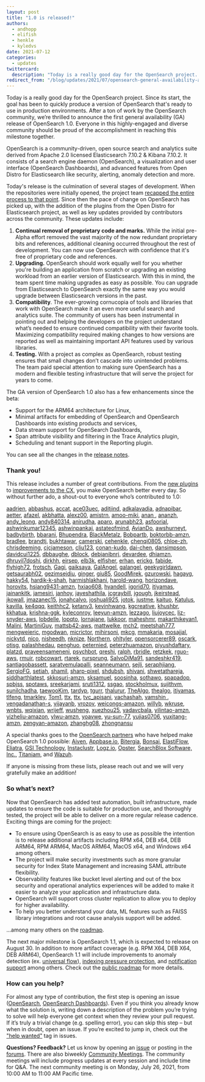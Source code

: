 ```yaml
---
layout: post
title: "1.0 is released!"
authors: 
  - andhopp
  - elifish
  - henkle
  - kyledvs
date: 2021-07-12
categories:
  - updates
twittercard:
  description: "Today is a really good day for the OpenSearch project. Since its start, the goal has been to quickly produce a version of OpenSearch that's ready to use in production environments. After a ton of work by the OpenSearch community, we’re thrilled to announce the first general availability (GA) release of OpenSearch 1.0. Everyone in this highly-engaged and diverse community should be proud of the accomplishment in reaching this milestone together."
redirect_from: "/blog/updates/2021/07/opensearch-general-availability-announcement/"
---
```


Today is a really good day for the OpenSearch project. Since its start, the goal has been to quickly produce a version of OpenSearch that's ready to use in production environments. After a ton of work by the OpenSearch community, we’re thrilled to announce the first general availability (GA) release of OpenSearch 1.0. Everyone in this highly-engaged and diverse community should be proud of the accomplishment in reaching this milestone together.

OpenSearch is a community-driven, open source search and analytics suite derived from Apache 2.0 licensed Elasticsearch 7.10.2 & Kibana 7.10.2. It consists of a search engine daemon (OpenSearch), a visualization and user interface (OpenSearch Dashboards), and advanced features from Open Distro for Elasticsearch like security, alerting, anomaly detection and more.

Today's release is the culmination of several stages of development. When the repositories were initially opened, the project team [recapped the entire process to that point](https://discuss.opendistrocommunity.dev/t/preparing-opensearch-and-opensearch-dashboards-for-release/5567). Since then the pace of change on OpenSearch has picked up, with the addition of the plugins from the Open Distro for Elasticsearch project, as well as key updates provided by contributors across the community. These updates include:

1. **Continual removal of proprietary code and marks.** While the initial pre-Alpha effort removed the vast majority of the now redundant proprietary bits and references, additional cleaning occurred throughout the rest of development. You can now use OpenSearch with confidence that it's free of proprietary code and references.
2. **Upgrading.** OpenSearch should work equally well for you whether you're building an application from scratch or upgrading an existing workload from an earlier version of Elasticsearch. With this in mind, the team spent time making upgrades as easy as possible. You can upgrade from Elasticsearch to OpenSearch exactly the same way you would upgrade between Elasticsearch versions in the past.
3. **Compatibility**. The ever-growing cornucopia of tools and libraries that work with OpenSearch make it an even more useful search and analytics suite. The community of users has been instrumental in pointing out and helping the developers on the project understand what’s needed to ensure continued compatibility with their favorite tools. Maximizing compatibility required making changes to how versions are reported as well as maintaining important API features used by various libraries.
4. **Testing.** With a project as complex as OpenSearch, robust testing ensures that small changes don’t cascade into unintended problems. The team paid special attention to making sure OpenSearch has a modern and flexible testing infrastructure that will serve the project for years to come. 

The GA version of OpenSearch 1.0 also has a few enhancements since the beta:

* Support for the ARM64 architecture for Linux,
* Minimal artifacts for embedding of OpenSearch and OpenSearch Dashboards into existing products and services,
* Data stream support for OpenSearch Dashboards,
* Span attribute visibility and filtering in the Trace Analytics plugin,
* Scheduling and tenant support in the Reporting plugin.

You can see all the changes in the [release notes](https://github.com/opensearch-project/opensearch-build/blob/main/release-notes/opensearch-release-notes-1.0.0.md).

### **Thank you!**

This release includes a number of great contributions. From the [new plugins](https://opensearch.org/blog/technical-posts/2021/06/my-first-steps-in-opensearch-plugins/) to [improvements to the CX](https://github.com/opensearch-project/OpenSearch-Dashboards/pull/352), you make OpenSearch better every day. So without further ado, a shout-out to everyone who’s contributed to 1.0:  

[aadrien](https://discuss.opendistrocommunity.dev/u/aadrien), [abbashus](https://github.com/abbashus), [accat](https://discuss.opendistrocommunity.dev/u/accat), [ace03uec](https://github.com/ace03uec), [aditjind](https://github.com/aditjind), [adkalavadia](https://discuss.opendistrocommunity.dev/u/adkalavadia), [adnapibar](https://github.com/adnapibar), [aetter](https://github.com/aetter), [afazel](https://github.com/afazel), [akbhatta](https://github.com/akbhatta), [alexz00](https://discuss.opendistrocommunity.dev/u/alexz00), [amistrn](https://github.com/amistrn), [amoo-miki](https://github.com/amoo-miki), [anan ](https://github.com/anan ), [ananzh](https://github.com/ananzh), [andy_leong](https://discuss.opendistrocommunity.dev/u/andy_leong), [andy840314](https://github.com/andy840314), [anirudha](https://github.com/anirudha), [aparo](https://discuss.opendistrocommunity.dev/u/aparo), [arunabh23](https://github.com/arunabh23), [asfoorial](https://discuss.opendistrocommunity.dev/u/asfoorial), [ashwinkumar12345](https://github.com/ashwinkumar12345), [ashwinpankaj](https://github.com/ashwinpankaj), [astateofmind](https://discuss.opendistrocommunity.dev/u/astateofmind), [AvianDo](https://discuss.opendistrocommunity.dev/u/AvianDo), [awshurneyt](https://github.com/awshurneyt), [badbybirth](https://github.com/badbybirth), [bbarani](https://github.com/bbarani), [Bhupendra](https://discuss.opendistrocommunity.dev/u/Bhupendra), [BlackMetalz](https://discuss.opendistrocommunity.dev/u/BlackMetalz), [Bobpartb](https://discuss.opendistrocommunity.dev/u/Bobpartb), [boktorbb-amzn](https://github.com/boktorbb-amzn), [bradlee](https://discuss.opendistrocommunity.dev/u/bradlee), [brandtj](https://discuss.opendistrocommunity.dev/u/brandtj), [bukhtawar](https://github.com/bukhtawar), [camerski](https://github.com/camerski), [cehenkle](https://github.com/cehenkle), [chenqi0805](https://github.com/chenqi0805), [chloe-zh](https://github.com/chloe-zh), [chrisdeeming](https://discuss.opendistrocommunity.dev/u/chrisdeeming), [cjcjameson](https://github.com/cjcjameson), [cliu123](https://github.com/cliu123), [conan-kudo](https://github.com/conan-kudo), [dai-chen](https://github.com/dai-chen), [dansimpson](https://github.com/dansimpson), [davidcui1225](https://github.com/davidcui1225), [dbbaughe](https://github.com/dbbaughe), [dblock](https://github.com/dblock), [debjanibnrj](https://github.com/debjanibnrj), [devardee](https://github.com/devardee), [dhiamzn](https://github.com/dhiamzn), [dhruvil7doshi](https://discuss.opendistrocommunity.dev/u/dhruvil7doshi), [dirkhh](https://discuss.opendistrocommunity.dev/u/dirkhh), [eirsep](https://github.com/eirsep), [elb3k](https://github.com/elb3k), [elfisher](https://github.com/elfisher), [erhan](https://discuss.opendistrocommunity.dev/u/erhan), [erickg](https://discuss.opendistrocommunity.dev/u/erickg), [fabide](https://discuss.opendistrocommunity.dev/u/fabide), [flyhigh72](https://discuss.opendistrocommunity.dev/u/flyhigh72), [frotsch](https://discuss.opendistrocommunity.dev/u/frotsch), [Gagi](https://discuss.opendistrocommunity.dev/u/Gagi), [gaiksaya](https://github.com/gaiksaya), [GalAngel](https://discuss.opendistrocommunity.dev/u/GalAngel), [galangel](https://github.com/galangel), [geekygirldawn](https://github.com/geekygirldawn), [getsaurabh02](https://github.com/getsaurabh02), [gezimsejdiu](https://github.com/gezimsejdiu), [ginger](https://discuss.opendistrocommunity.dev/u/ginger), [giu85](https://discuss.opendistrocommunity.dev/u/giu85), [GoodMirek](https://discuss.opendistrocommunity.dev/u/GoodMirek), [gzurowski](https://github.com/gzurowski), [hagayg](https://discuss.opendistrocommunity.dev/u/hagayg), [hakky54](https://github.com/hakky54), [hardik-k-shah](https://github.com/hardik-k-shah), [harmishlakhani](https://github.com/harmishlakhani), [harold-wang](https://github.com/harold-wang), [horizondave](https://discuss.opendistrocommunity.dev/u/horizondave), [horovits](https://github.com/horovits), [hsiang9431-amzn](https://github.com/hsiang9431-amzn), [hxiao608](https://github.com/hxiao608), [hyandell](https://github.com/hyandell), [igorid70](https://discuss.opendistrocommunity.dev/u/igorid70), [itiyamas](https://github.com/itiyamas), [jainankitk](https://github.com/jainankitk), [jamesiri](https://github.com/jamesiri), [janhoy](https://discuss.opendistrocommunity.dev/u/janhoy), [jayeshathila](https://github.com/jayeshathila), [jcgraybill](https://github.com/jcgraybill), [jgough](https://github.com/jgough), [jkeirstead](https://discuss.opendistrocommunity.dev/u/jkeirstead), [jkowall](https://github.com/jkowall), [jmazanec15](https://github.com/jmazanec15), [jonahcalvo](https://github.com/jonahcalvo), [joshuali925](https://github.com/joshuali925), [jotok](https://github.com/jotok), [justme](https://discuss.opendistrocommunity.dev/u/justme), [kaituo](https://github.com/kaituo), [Katulus](https://discuss.opendistrocommunity.dev/u/Katulus), [kavilla](https://github.com/kavilla), [ke4qqq](https://discuss.opendistrocommunity.dev/u/ke4qqq), [keithhc2](https://github.com/keithhc2), [ketanv3](https://github.com/ketanv3), [kevinhwang](https://github.com/kevinhwang), [kgcreative](https://github.com/kgcreative), [khushbr](https://github.com/khushbr), [kkhatua](https://github.com/kkhatua), [krishna-ggk](https://github.com/krishna-ggk), [kyleconroy](https://github.com/kyleconroy), [leeyun-amzn](https://github.com/leeyun-amzn), [lezzago](https://github.com/lezzago), [liujoycec](https://github.com/liujoycec), [liz-snyder-aws](https://github.com/liz-snyder-aws), [lobdelle](https://github.com/lobdelle), [lopqto](https://discuss.opendistrocommunity.dev/u/lopqto), [lornajane](https://github.com/lornajane), [lukkoor](https://github.com/lukkoor), [maheshmr](https://discuss.opendistrocommunity.dev/u/maheshmr), [makarthikeyan1](https://github.com/makarthikeyan1), [Malini](https://discuss.opendistrocommunity.dev/u/Malini), [MartiniGuy](https://discuss.opendistrocommunity.dev/u/MartiniGuy), [mattsb42-aws](https://github.com/mattsb42-aws), [mattwelke](https://discuss.opendistrocommunity.dev/u/mattwelke), [mch2](https://github.com/mch2), [meetshah777](https://github.com/meetshah777), [mengweieric](https://github.com/mengweieric), [mgodwan](https://github.com/mgodwan), [micrictor](https://github.com/micrictor), [mihirsoni](https://github.com/mihirsoni), [mkcg](https://github.com/mkcg), [mmakaria](https://github.com/mmakaria), [mosajjal](https://discuss.opendistrocommunity.dev/u/mosajjal), [nickytd](https://discuss.opendistrocommunity.dev/u/nickytd), [nico](https://discuss.opendistrocommunity.dev/u/nico), [nisheedh](https://github.com/nisheedh), [nknize](https://github.com/nknize), [Northern](https://discuss.opendistrocommunity.dev/u/Northern), [ohltyler](https://github.com/ohltyler), [opensorcerer89](https://discuss.opendistrocommunity.dev/u/opensorcerer89), [oscark](https://discuss.opendistrocommunity.dev/u/oscark), [otisg](https://discuss.opendistrocommunity.dev/u/otisg), [palashhedau](https://github.com/palashhedau), [penghuo](https://github.com/penghuo), [peternied](https://github.com/peternied), [peterzhuamazon](https://github.com/peterzhuamazon), [piyushdaftary](https://github.com/piyushdaftary), [platzd](https://github.com/platzd), [praveensameneni](https://github.com/praveensameneni), [psychbot](https://github.com/psychbot), [qreshi](https://github.com/qreshi), [ralph](https://discuss.opendistrocommunity.dev/u/ralph), [rbridle](https://discuss.opendistrocommunity.dev/u/rbridle), [retzkek](https://discuss.opendistrocommunity.dev/u/retzkek), [rguo-aws](https://github.com/rguo-aws), [rmuir](https://github.com/rmuir), [robcowart](https://github.com/robcowart), [rtarek](https://discuss.opendistrocommunity.dev/u/rtarek), [rursprung](https://github.com/rursprung), [SalvoDiMa91](https://discuss.opendistrocommunity.dev/u/SalvoDiMa91), [sandeshkr419](https://github.com/sandeshkr419), [santiagobassett](https://discuss.opendistrocommunity.dev/u/santiagobassett), [saratvemulapalli](https://github.com/saratvemulapalli), [seanneumann](https://github.com/seanneumann), [sejli](https://github.com/sejli), [seraphjiang](https://github.com/seraphjiang), [SergioFG](https://discuss.opendistrocommunity.dev/u/SergioFG), [setiah](https://github.com/setiah), [shamil](https://discuss.opendistrocommunity.dev/u/shamil), [sharp-pixel](https://github.com/sharp-pixel), [shdubsh](https://github.com/shdubsh), [shivani](https://discuss.opendistrocommunity.dev/u/shivani), [shwetathareja](https://github.com/shwetathareja), [siddharthlatest](https://discuss.opendistrocommunity.dev/u/siddharthlatest), [skkosuri-amzn](https://github.com/skkosuri-amzn), [sksamuel](https://discuss.opendistrocommunity.dev/u/sksamuel), [soosinha](https://github.com/soosinha), [sothawo](https://discuss.opendistrocommunity.dev/u/sothawo), [spapadop](https://discuss.opendistrocommunity.dev/u/spapadop), [spbjss](https://github.com/spbjss), [spotaws](https://github.com/spotaws), [sreekarjami](https://github.com/sreekarjami), [sruti1312](https://github.com/sruti1312), [ssgao](https://github.com/ssgao), [stockholmux](https://github.com/stockholmux), [sujithvm](https://github.com/sujithvm), [sunilchadha](https://discuss.opendistrocommunity.dev/u/sunilchadha), [taewooKim](https://discuss.opendistrocommunity.dev/u/taewooKim), [tardyp](https://discuss.opendistrocommunity.dev/u/tardyp), [tgurr](https://github.com/tgurr), [thalurur](https://github.com/thalurur), [TheAlgo](https://discuss.opendistrocommunity.dev/u/TheAlgo), [thealgo](https://github.com/thealgo), [itiyamas](https://github.com/itiyamas), [tlfeng](https://github.com/tlfeng), [tmarkley](https://github.com/tmarkley), [Tom1](https://discuss.opendistrocommunity.dev/u/Tom1), [ttx](https://discuss.opendistrocommunity.dev/u/ttx), [ttx](https://discuss.opendistrocommunity.dev/u/ttx), [tvc_apisani](https://discuss.opendistrocommunity.dev/u/tvc_apisani), [vachashah](https://github.com/vachashah), [vamshin ](https://github.com/vamshin ), [vengadanathan-s](https://github.com/vengadanathan-s), [vijayanb](https://github.com/vijayanb), [vrozov](https://github.com/vrozov), [weicongs-amazon](https://github.com/weicongs-amazon), [willyb](https://discuss.opendistrocommunity.dev/u/willyb), [wkruse](https://github.com/wkruse), [wnbts](https://github.com/wnbts), [wqixian](https://github.com/wqixian), [wrijeff](https://github.com/wrijeff), [wusheng](https://discuss.opendistrocommunity.dev/u/wusheng), [xuezhou25](https://github.com/xuezhou25), [yadavcbala](https://github.com/yadavcbala), [yilintao-amzn](https://github.com/yilintao-amzn), [yizheliu-amazon](https://github.com/yizheliu-amazon), [ylwu-amzn](https://github.com/ylwu-amzn), [yoavwe](https://github.com/yoavwe), [yu-sun-77](https://github.com/yu-sun-77), [yujias0706](https://github.com/yujias0706), [yuxitang-amzn](https://github.com/yuxitang-amzn), [zengyan-amazon](https://github.com/zengyan-amazon), [zhanghg08](https://github.com/zhanghg08), [zhongnansu](https://github.com/zhongnans)

A special thanks goes to the [OpenSearch partners](https://opensearch.org/partners/) who have helped make OpenSearch 1.0 possible: [Aiven](https://aiven.io/), [Appbase.io](https://appbase.io/), [Bitergia](https://bitergia.com/), [Bonsai](https://bonsai.io/), [ElastiFlow](https://www.elastiflow.com/), [Eliatra](https://eliatra.com/), [GSI Technology](https://www.gsitechnology.com/apu), [Instaclustr](https://www.instaclustr.com/), [Logz.io](https://logz.io/), [Opster](https://opster.com/), [SearchBlox Software, Inc.](https://www.searchblox.com/products/enterprise-search/), [Titaniam](https://www.titaniamlabs.com/), and [Wazuh](https://wazuh.com/).

If anyone is missing from these lists, please reach out and we will very gratefully make an addition!

### **So what’s next?**

Now that OpenSearch has added test automation, built infrastructure, made updates to ensure the code is suitable for production use, and thoroughly tested, the project will be able to deliver on a more regular release cadence. Exciting things are coming for the project:

* To ensure using OpenSearch is as easy to use as possible the intention is to release additional artifacts including RPM x64, DEB x64, DEB ARM64, RPM ARM64, MacOS ARM64, MacOS x64, and Windows x64 among others.
* The project will make security investments such as more granular security for Index State Management and increasing SAML attribute flexibility.
* Observability features like bucket level alerting and out of the box security and operational analytics experiences will be added to make it easier to analyze your application and infrastructure data.
* OpenSearch will support cross cluster replication to allow you to deploy for higher availability. 
* To help you better understand your data, ML features such as FAISS library integrations and root cause analysis support will be added. 

...among many others on the [roadmap](https://github.com/orgs/opensearch-project/projects/1). 

The next major milestone is OpenSearch 1.1, which is expected to release on August 30. In addition to more artifact coverage (e.g. RPM X64, DEB X64, DEB ARM64), OpenSearch 1.1 will include improvements to anomaly detection (ex. [universal flow](https://github.com/opendistro-for-elasticsearch/anomaly-detection/issues/380)), [indexing pressure protection](https://github.com/opensearch-project/OpenSearch/issues/478), and [notification support](https://github.com/opensearch-project/notifications/issues/181) among others. Check out the [public roadmap](https://github.com/orgs/opensearch-project/projects/1) for more details.

### **How can you help?**

For almost any type of contribution, the first step is opening an issue ([OpenSearch](https://github.com/opensearch-project/OpenSearch/issues), [OpenSearch Dashboards](https://github.com/opensearch-project/OpenSearch-Dashboards/issues)). Even if you think you already know what the solution is, writing down a description of the problem you’re trying to solve will help everyone get context when they review your pull request. If it’s truly a trivial change (e.g. spelling error), you can skip this step – but when in doubt, open an issue. If you’re excited to jump in, check out the ["help wanted"](https://github.com/opensearch-project/OpenSearch/issues?q=is%3Aissue+is%3Aopen+label%3A%22help+wanted%22) tag in issues.

**Questions? Feedback?**
Let us know by opening an [issue](https://github.com/opensearch-project/OpenSearch/issues) or posting in the [forums](https://discuss.opendistrocommunity.dev/). There are also biweekly [Community Meetings](https://www.meetup.com/OpenSearch/). The community meetings will include progress updates at every session and include time for Q&A. The next community meeting is on Monday, July 26, 2021, from 10:00 AM to 11:00 AM Pacific time.
